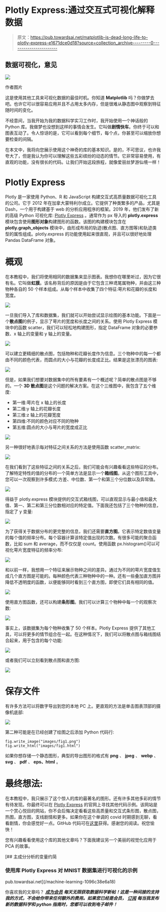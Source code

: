 # Plotly Express:通过交互式可视化解释数据

> 原文：<https://pub.towardsai.net/matplotlib-is-dead-long-life-to-plotly-express-e1671dce0d18?source=collection_archive---------0----------------------->

## 数据可视化，意见

![](img/a0270b61531bcd81c8a6eb0a5f77d3c9.png)

作者图片

这是使用其他工具来可视化数据的最佳时机。你知道 **Matplotlib** 吗？你做梦去吧。也许它可以很容易应用并且不占用太多内存，但是很难从静态图中观察到特征随时间的变化。

不经意间，当我开始为我的数据科学实习工作时，我开始使用一个神话般的 Python 库。我做梦也没想到这样的事情会发生。它叫做**剧情快车**。你终于可以和图表互动了。令人惊讶的是，它可以看到每个细节，每个点，你甚至可以缩放你想要检查的间隔。

在本文中，我将向您展示使用这个神奇的库的基本知识。是的，不可思议，也许我夸大了，但是我认为你可以理解这些五彩缤纷的动态的情节。它非常容易使用，有直观的功能，没有很长的代码。让我们开始这段旅程，就像爱丽丝梦游仙境一样！

# Plotly Express

Plotly 是一家使用 Python、R 和 JavaScript 构建交互式高质量数据可视化工具的公司。它于 2012 年在加拿大蒙特利尔成立。它提供了种类繁多的产品，尤其是 Dash，一个用于构建基于 web 的分析应用程序的框架。2019 年，他们发布了新的高级 Python 可视化库: [Plotly Express](https://plotly.com/python/plotly-express/) 。通常作为 px 导入的 **plotly.express** 模块包含使用**图形对象**构建图形的函数。该图的构建模块包含在 **plotly.graph_objects** 模块中，由形成布局的轨迹(散点图、直方图等)和轨迹类型的属性组成。plotly.express 的功能使用起来很直观，并且可以很好地处理 Pandas DataFrame 对象。

# 概观

在本教程中，我们将使用相同的数据集来显示图表。我想你在哪里听过，因为它很有名。它叫做**虹膜**。该名称背后的原因是由于它包含三种鸢尾属物种，并由这三种物种各自的 50 个样本组成。从每个样本中收集了四个特征:萼片和花瓣的长度和宽度。

![](img/64f12f6624cd37c553b0763784aa22ef.png)

一旦我们导入了库和数据集，我们就可以开始尝试显示绘图的基本功能。下面是一个**散点图**的例子，显示了萼片的宽度和长度之间的关系。使用 Plotly Express 模块中的函数 scatter，我们可以轻松地构建图形，指定 DataFrame 对象的必要参数、x 轴上的变量和 y 轴上的变量。

![](img/e285c0c6d8b79b973b5e65d4888a16c9.png)

可以建立更精细的散点图，包括物种和花瓣长度作为信息。三个物种中的每一个都由不同的颜色代表，而圆点的大小与花瓣的长度成正比。结果是这张漂亮的图表:

![](img/f42af02e1eb9216dbdb2b3ba1ba984f9.png)

但是，如果我们想要对数据集中的所有要素有一个概述呢？简单的散点图是不够的。一个 **3D 散点图**是这个问题的解决方案。在这个三维图中，我包含了五个维度:

*   第一维:萼片在 x 轴上的长度
*   第二维:y 轴上的花瓣长度
*   第三维:z 轴上的花瓣宽度
*   第四维:不同的颜色对应不同的物种
*   第五维:圆点的大小与萼片的宽度成正比

![](img/d3c0dcb5560833de5228b61f38d6b8d4.png)

另一种很好地表示每对特征之间关系的方法是使用函数 scatter_matrix:

![](img/0fefa1a42797fb20e7f766265581d140.png)

在我们看到了这些特征之间的关系之后，我们可能会有兴趣看看这些特征的分布。了解特定特性的值的分布的一个简单方法是显示一个**箱线图**。从这个图形工具中，您可以一次观察到许多模式:方差、中位数、第一个和第三个分位数以及异常值。

![](img/daea1c26f2f17c3c2eaafaf30c0e987c.png)

得益于 plotly.express 模块提供的交互式箱线图，可以直观显示与最小值和最大值、第一、第二和第三分位数相对应的特定值。下面我还包括了三个物种的信息，指定了 y 变量:

![](img/dbe0b25486b477e1f725d42b67cd7d83.png)

为了获得关于数据分布的更完整的信息，我们还需要**直方图**。它表示特定数值变量的每个值的频率分布。每个容器计算该特定值出现的次数。有很多可能的聚合函数，比如 sum 和 average，而不仅仅是 count。使用函数 px.histogram()可以可视化萼片宽度特征的频率分布:

![](img/6cb465060a6acb8d4df602b7ef182feb.png)

和以前一样，我想用一个特征来展示物种之间的差异。通过为不同的萼片宽度值生成几个直方图是可能的。每种颜色代表三种物种中的一种。还有一些叠加直方图并降低不透明度的函数，以便能够同时看到三个直方图，即使它们具有相同的值。

![](img/e0bdfd2af8512af18170dda3523e2b64.png)

使用直方图函数，还可以构建**条形图**。我们可以计算三个物种中每一个的观察次数:

![](img/12906492876155548588f24e33a6daf2.png)

事实上，该数据集为每个物种收集了 50 个样本。Plotly Express 提供了其他工具，可以将更多的情节组合在一起。在这种情况下，我们可以将散点图与箱线图结合起来，用于包含的每个功能:

![](img/e9bab6eee2efdbfc6135caad4d8c3e46.png)

或者我们可以立刻看到散点图和直方图:

![](img/e026647710165e21f5309505530cced7.png)

# 保存文件

有许多方法可以将数字导出到您的本地 PC 上。更直观的方法是单击图表顶部的摄像机底部:

![](img/0d55d4ecf5f5061b05a7f8395f14838e.png)

第二种可能是在已经创建了绘图之后添加 Python 代码行:

```
fig.write_image("images/fig1.png")
fig.write_html("images/fig1.html")
```

如果你想存储一个静态图形，典型的导出图形的格式有 **png** 、 **jpeg** 、 **webp** 、 **svg** 、 **pdf** 、 **eps、html** 。

# 最终想法:

在本教程中，我只展示了这个惊人的库的最著名的图形。还有许多其他多彩的情节有待发现。你最终可以在 [Plotly Express](https://plotly.com/python/plotly-express/) 的官网上寻找其他代码示例。该网站是一个赏心悦目的网站，你不会后悔决定看看这些高质量和交互式条形图，散点图，热图，直方图，支线剧情和更多。如果你在这个单调的 covid 时期感到无聊，看看剧情，你会感觉好一点。GitHub 代码可在[这里](https://github.com/eugeniaring/plotly_express/blob/main/plotlyexpress.ipynb)获得。感谢您的阅读。祝您愉快！

您有兴趣看看使用这个库的其他文章吗？下面我建议另一个美丽的视觉化应用于 PCA 的故事。

[](/machine-learning-1096c38e6a18) [## 主成分分析的变量约简

### 使用库 Plotly Express 对 MNIST 数据集进行可视化的示例

pub.towardsai.net](/machine-learning-1096c38e6a18) 

你喜欢我的文章吗？ [***成为会员***](https://eugenia-anello.medium.com/membership) ***每天无限获取数据科学新帖！这是一种间接的支持我的方式，不会给你带来任何额外的费用。如果您已经是会员，*** [***订阅***](https://eugenia-anello.medium.com/subscribe) ***每当我发布新的数据科学和 python 指南时，您都可以收到电子邮件！***